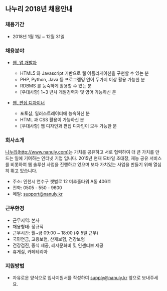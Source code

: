 ## 나누리 2018년 채용안내

### 채용기간
  - 2018년 1월 1일 ~ 12월 31일

### 채용분야 
  - [웹, 앱 개발자](developer.md)
    - HTML5 와 Javascript 기반으로 웹 어플리케이션을 구현할 수 있는 분
    - PHP, Python, Java 등 프로그램밍 언어 두가지 이상 활용 가능한 분
    - RDBMS 를 능숙하게 활용할 수 있는 분
    - [우대사항] 1~3 년차 개발경력자 및 영어 가능하신 분

  - [웹, 편집 디자이너](designer.md)
    - 포토샵, 일러스트레이터에 능숙하신 분
    - HTML 과 CSS 활용이 가능하신 분
    - [우대사항] 웹 디자인과 편집 디자인이 모두 가능한 분

### 회사소개
[나누리(http://www.nanuly.com)](http://www.nanuly.com)는 가치를 공유하고 서로 협력하여 더 큰 가치를 만드는 일에 기여하는 인터넷 기업 입니다. 
2015년 현재 모바일 초대장, 재능 공유 서비스를 비롯하여 웹 솔루션 사업을 진행하고 있으며 보다 가치있는 사업을 만들기 위해 열심히 뛰고 있습니다.

- 주소: 인천시 연수구 갯벌로 12 미추홀타워 A동 406호
- 전화: 0505 - 550 - 9600
- 메일: support@nanuly.kr

### 근무환경
 - 근무지역: 본사
 - 채용형태: 정규직
 - 근무시간: 월~금 09:00 ~ 18:00 (주 5일 근무)
 - 국민연금, 고용보험, 산재보험, 건강보험
 - 건강검진, 중식 제공, 레저문화비 및 인센티브 제공
 - 휴게실, 카페테리아

### 지원방법
  - 자유로운 양식으로 입사지원서를 작성하여 supply@nanuly.kr 앞으로 보내주세요.
